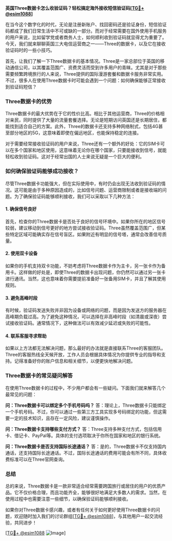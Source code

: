 **英国Three数据卡怎么收验证码？轻松搞定海外接收短信验证码[[TG💪+ @esim1088](https://t.me/s/esim1088)]**

在当今这个数字化的时代，无论是注册新账户、找回密码还是验证身份，短信验证码都成了我们日常生活中不可或缺的一部分。而对于经常需要在国外使用手机服务的用户来说，比如留学党或者商务人士，如何顺利收到验证码就显得尤为重要了。今天，我们就来聊聊英国三大电信运营商之一——Three的数据卡，以及它在接收验证码时的一些小技巧。

首先，让我们了解一下Three数据卡的基本情况。Three是一家总部位于英国的移动通信公司，以其覆盖范围广、资费灵活而受到许多用户的青睐。尤其是对于那些需要频繁跨境旅行的人来说，Three提供的国际漫游套餐和数据卡服务非常实用。不过，很多人在使用Three数据卡时可能会遇到一个问题：如何确保能够正常接收到验证码短信？

### Three数据卡的优势

Three数据卡的最大优势在于它的性价比高。相比于其他运营商，Three的价格相对亲民，同时提供了大量的流量套餐选择。无论是短期访问英国还是长期居住，都能找到适合自己的方案。此外，Three的数据卡还支持多种网络制式，包括4G甚至部分地区的5G，这意味着即使在偏远地区，也能保持稳定的连接。

对于需要经常接收验证码的用户来说，Three还有一个额外的好处：它的SIM卡可以在多个国家和地区使用，这意味着无论你在哪个国家，只要能接收到信号，就能轻松收到验证码。这对于经常出国的人士来说无疑是一个巨大的便利。

### 如何确保验证码能够成功接收？

尽管Three数据卡功能强大，但在实际使用中，有时仍会出现无法收到验证码的情况。这可能是由于多种原因造成的，比如信号问题、运营商限制或者是接收端的问题。为了确保验证码能够顺利接收，我们可以采取以下几种方法：

#### 1. 确保信号良好

首先，检查你的Three数据卡是否处于良好的信号环境中。如果你所在的地区信号较弱，建议移动到信号更好的地方尝试接收验证码。Three虽然覆盖范围广，但某些特定区域可能确实存在信号盲区。如果附近有明显的信号塔，通常会改善信号质量。

#### 2. 使用双卡设备

如果你的手机支持双卡功能，不妨考虑将Three数据卡作为主卡，另一张卡作为备用卡。这样做的好处是，即使Three的数据卡出现问题，你仍然可以通过另一张卡进行通讯。当然，这也意味着你需要提前准备好一张备用SIM卡，并且了解其使用规则。

#### 3. 避免高峰时段

有时候，验证码发送失败并非因为设备或网络的问题，而是因为发送方的服务器在高峰期负载过高。为了避免这种情况，可以选择在非高峰时段（如清晨或深夜）尝试接收验证码。通常情况下，这种做法可以有效减少延迟或失败的可能性。

#### 4. 联系客服寻求帮助

如果以上方法都无法解决问题，那么最好的办法就是直接联系Three的客服团队。Three的客服热线全天候开放，工作人员会根据具体情况为你提供专业的指导和支持。记得准备好你的账户信息和相关细节，以便更快地解决问题。

### Three数据卡的常见疑问解答

在使用Three数据卡的过程中，不少用户都会有一些疑问。下面我们就来解答几个最常见的问题：

**问：Three数据卡可以绑定多个手机号码吗？**
答：理论上，Three数据卡只能绑定一个手机号码。不过，你可以通过一些第三方工具实现多号码绑定的功能，但这需要一定的技术知识，且存在一定风险，建议谨慎操作。

**问：Three数据卡支持哪些支付方式？**
答：Three支持多种支付方式，包括信用卡、借记卡、PayPal等。具体的支付选项取决于你所在国家和地区的银行系统。

**问：Three数据卡是否支持国际长途通话？**
答：是的，Three数据卡不仅支持国内通话，还支持国际长途通话。不过，国际长途通话的费用可能会有所不同，具体收费标准可以在Three官网查询。

### 总结

总的来说，Three数据卡是一款非常适合经常需要跨国旅行或居住的用户的优质产品。它不仅价格合理，而且功能齐全，能够很好地满足大多数人的需求。当然，在使用过程中也需要注意一些细节，以确保验证码能够顺利接收。

如果你对Three数据卡感兴趣，或者有任何关于如何更好使用Three数据卡的问题，欢迎随时加入我们的讨论群组[[TG💪+ @esim1088](https://t.me/s/esim1088)]，与其他用户一起交流经验，共同进步！

[[TG💪+ @esim1088](https://t.me/s/esim1088) ![Image](https://i.postimg.cc/4NQfJmqS/Snipaste-2025-05-13-00-14-12.png)]